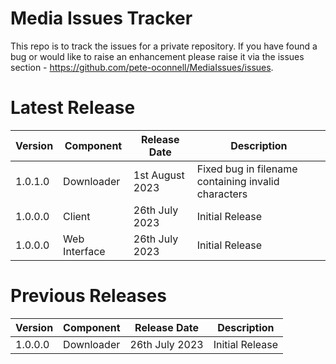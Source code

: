 # Media Issues Tracker

This repo is to track the issues for a private repository. If you have found a bug or would like to raise an enhancement please raise it via the issues section - https://github.com/pete-oconnell/MediaIssues/issues.

Latest Release
==========
Version | Component | Release Date | Description
--- | --- | --- | ---
1.0.1.0 | Downloader | 1st August 2023 | Fixed bug in filename containing invalid characters
1.0.0.0 | Client | 26th July 2023 | Initial Release
1.0.0.0 | Web Interface | 26th July 2023 | Initial Release

Previous Releases
==========
Version | Component | Release Date | Description
--- | --- | --- | ---
1.0.0.0 | Downloader | 26th July 2023 | Initial Release
